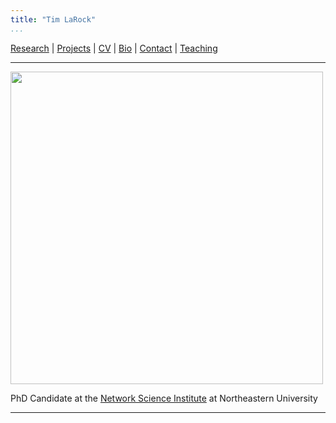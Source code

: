 ```yaml
---
title: "Tim LaRock"                                                                          
...
```



[Research](#research) | [Projects](#projects) | [CV](img/LaRock_Tim_CV.pdf) | [Bio](#bio) | [Contact](#contact) | [Teaching](#teaching)

-----


[<img src="https://uploads-ssl.webflow.com/58920a954e6c16dd742902c7/5bc78f7efaca718cb09689bf_timothy-crop.png" height=500 width=500>](https://www.networkscienceinstitute.org/people/timothy-larock)

PhD Candidate at the [Network Science Institute](https://www.networkscienceinstitute.org) at Northeastern University

-----

